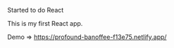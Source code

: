 Started to do React

This is my first React app.

Demo => https://profound-banoffee-f13e75.netlify.app/
